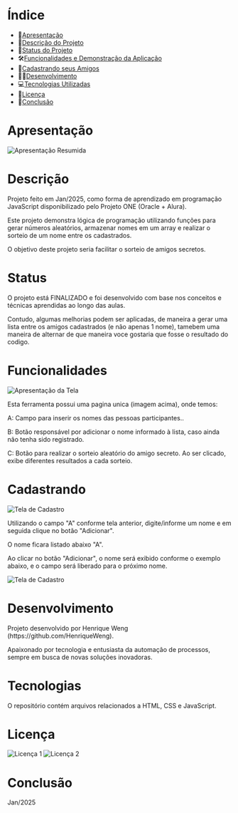 # Índice 

* 📜[Apresentação](#Apresentação)
* 📝[Descrição do Projeto](#descrição)
* 🔄[Status do Projeto](#status-do-projeto)
* 🛠[Funcionalidades e Demonstração da Aplicação](#funcionalidades)
* 👥[Cadastrando seus Amigos](#cadastrando)
* 👨‍💻[Desenvolvimento](#desenvolvimento)
* 💻[Tecnologias Utilizadas](#tecnologias-utilizadas)
* 📄[Licença](#licença)
* 🎯[Conclusão](#conclusão)


# Apresentação
![Apresentação Resumida](assets/Descrição-Amigo-Secreto.png)

# Descrição
<p>Projeto feito em Jan/2025, como forma de aprendizado em programação JavaScript disponibilizado pelo Projeto ONE (Oracle + Alura).</p>
<p>Este projeto demonstra lógica de programação utilizando funções para gerar números aleatórios, armazenar nomes em um array e realizar o sorteio de um nome entre os cadastrados.</p>
<p></p>
<p>O objetivo deste projeto seria facilitar o sorteio de amigos secretos.</p>

# Status
<p>O projeto está FINALIZADO e foi desenvolvido com base nos conceitos e técnicas aprendidas ao longo das aulas.</p>
<p>Contudo, algumas melhorias podem ser aplicadas, de maneira a gerar uma lista entre os amigos cadastrados (e não apenas 1 nome), tamebem uma maneira de alternar de que maneira voce gostaria que fosse o resultado do codigo.</p>

# Funcionalidades
![Apresentação da Tela](assets/Funcionalidades.png)
<p></p>
<p>Esta ferramenta possui uma pagina unica (imagem acima), onde temos:</p>
<p>A: Campo para inserir os nomes das pessoas participantes..</p>
<p>B: Botão responsável por adicionar o nome informado à lista, caso ainda não tenha sido registrado.</p>
<p>C: Botão para realizar o sorteio aleatório do amigo secreto. Ao ser clicado, exibe diferentes resultados a cada sorteio.</p>
<p></p>

# Cadastrando
![Tela de Cadastro](assets/Adicionar-Nome.jpg)
<p></p>
<p>Utilizando o campo "A" conforme tela anterior, digite/informe um nome e em seguida clique no botão "Adicionar".</p>
<p>O nome ficara listado abaixo "A".</p>
<p></p>
<p>Ao clicar no botão "Adicionar", o nome será exibido conforme o exemplo abaixo, e o campo será liberado para o próximo nome.</p>

![Tela de Cadastro](assets/Nome-Adicionado.jpg)

# Desenvolvimento
<p>Projeto desenvolvido por Henrique Weng (https://github.com/HenriqueWeng).</p>
<p>Apaixonado por tecnologia e entusiasta da automação de processos, sempre em busca de novas soluções inovadoras.</p>

# Tecnologias
<p>O repositório contém arquivos relacionados a HTML, CSS e JavaScript.</p>

# Licença
![Licença 1](assets/AluraOracle.jpg)
![Licença 2](assets/one.jpg)


# Conclusão
<p>Jan/2025</p> 